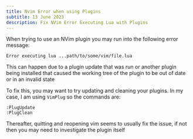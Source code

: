 ```yaml
---
title: Nvim Error when using Plugins
subtitle: 13 June 2023
description: Fix NVim Error Executing Lua with Plugins
---
```


When trying to use an NVim plugin you may run into the following error message:

```
Error executing lua ...path/to/some/vim/file.lua
```

This can happen due to a plugin update that was run or another plugin being installed that caused the working tree of the plugin to be out of date or in an invalid state

To fix this, you may want to try updating and cleaning your plugins. In my case, I am using `VimPlug` so the commands are:

```
:PlugUpdate
:PlugClean
```

Thereafter, quitting and reopening vim seems to usually fix the issue, if not then you may need to investigate the plugin itself